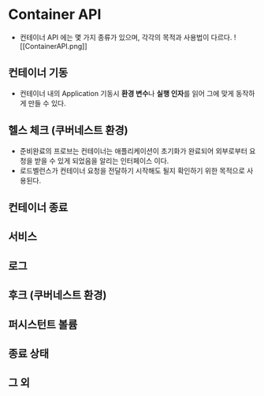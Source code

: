 # Container API
- 컨테이너 API 에는 몇 가지 종류가 있으며, 각각의 목적과 사용법이 다르다.
![[ContainerAPI.png]]
##  컨테이너 기동

- 컨테이너 내의 Application 기동시 **환경 변수**나 **실행 인자**를 읽어 그에 맞게 동작하게 만들 수 있다.

## 헬스 체크 (쿠버네스트 환경)

- 준비완료의 프로브는 컨테이너는 애플리케이션이 초기화가  완료되어 외부로부터 요청을 받을 수 있게 되었음을 알리는 인터페이스 이다.
- 로드벨런스가 컨테이너 요청을 전달하기  시작해도 될지 확인하기 위한 목적으로 사용된다. 

##  컨테이너 종료

## 서비스

## 로그

##  후크 (쿠버네스트 환경)

## 퍼시스턴트 볼륨

## 종료 상태

## 그 외

